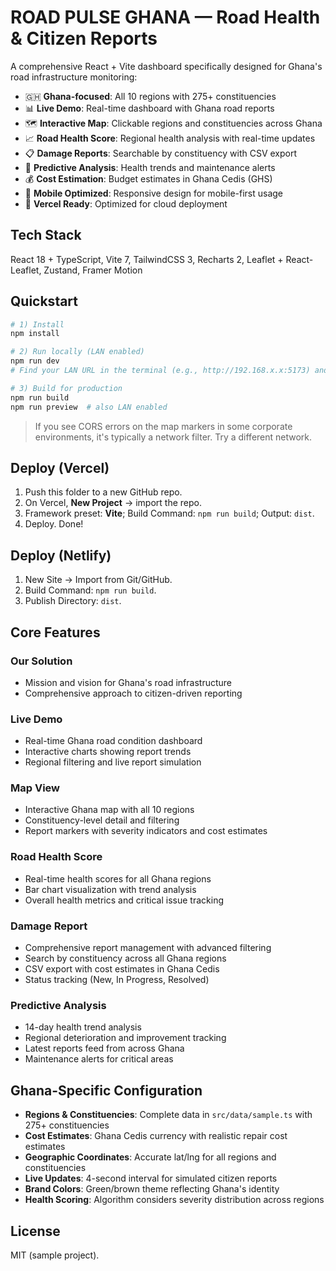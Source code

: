 # ROAD PULSE GHANA — Road Health & Citizen Reports

A comprehensive React + Vite dashboard specifically designed for Ghana's road infrastructure monitoring:
- 🇬🇭 **Ghana-focused**: All 10 regions with 275+ constituencies
- 📊 **Live Demo**: Real-time dashboard with Ghana road reports
- 🗺️ **Interactive Map**: Clickable regions and constituencies across Ghana
- 📈 **Road Health Score**: Regional health analysis with real-time updates
- 📋 **Damage Reports**: Searchable by constituency with CSV export
- 🔮 **Predictive Analysis**: Health trends and maintenance alerts
- 💰 **Cost Estimation**: Budget estimates in Ghana Cedis (GHS)
- 📱 **Mobile Optimized**: Responsive design for mobile-first usage
- 🚀 **Vercel Ready**: Optimized for cloud deployment

## Tech Stack
React 18 + TypeScript, Vite 7, TailwindCSS 3, Recharts 2, Leaflet + React-Leaflet, Zustand, Framer Motion

## Quickstart
```bash
# 1) Install
npm install

# 2) Run locally (LAN enabled)
npm run dev
# Find your LAN URL in the terminal (e.g., http://192.168.x.x:5173) and open it on your phone.

# 3) Build for production
npm run build
npm run preview  # also LAN enabled
```

> If you see CORS errors on the map markers in some corporate environments, it's typically a network filter. Try a different network.

## Deploy (Vercel)
1. Push this folder to a new GitHub repo.
2. On Vercel, **New Project** → import the repo.
3. Framework preset: **Vite**; Build Command: `npm run build`; Output: `dist`.
4. Deploy. Done!

## Deploy (Netlify)
1. New Site → Import from Git/GitHub.
2. Build Command: `npm run build`.
3. Publish Directory: `dist`.

## Core Features

### Our Solution
- Mission and vision for Ghana's road infrastructure
- Comprehensive approach to citizen-driven reporting

### Live Demo
- Real-time Ghana road condition dashboard
- Interactive charts showing report trends
- Regional filtering and live report simulation

### Map View
- Interactive Ghana map with all 10 regions
- Constituency-level detail and filtering
- Report markers with severity indicators and cost estimates

### Road Health Score
- Real-time health scores for all Ghana regions
- Bar chart visualization with trend analysis
- Overall health metrics and critical issue tracking

### Damage Report
- Comprehensive report management with advanced filtering
- Search by constituency across all Ghana regions
- CSV export with cost estimates in Ghana Cedis
- Status tracking (New, In Progress, Resolved)

### Predictive Analysis
- 14-day health trend analysis
- Regional deterioration and improvement tracking
- Latest reports feed from across Ghana
- Maintenance alerts for critical areas

## Ghana-Specific Configuration
- **Regions & Constituencies**: Complete data in `src/data/sample.ts` with 275+ constituencies
- **Cost Estimates**: Ghana Cedis currency with realistic repair cost estimates
- **Geographic Coordinates**: Accurate lat/lng for all regions and constituencies
- **Live Updates**: 4-second interval for simulated citizen reports
- **Brand Colors**: Green/brown theme reflecting Ghana's identity
- **Health Scoring**: Algorithm considers severity distribution across regions

## License
MIT (sample project).
